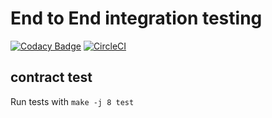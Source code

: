 # End to End integration testing

[![Codacy Badge](https://api.codacy.com/project/badge/Grade/ca48b00c6b8a494187df506929dd085b)](https://www.codacy.com/app/jancajthaml-openbank/e2e?utm_source=github.com&amp;utm_medium=referral&amp;utm_content=jancajthaml-openbank/e2e&amp;utm_campaign=Badge_Grade) [![CircleCI](https://circleci.com/gh/jancajthaml-openbank/e2e/tree/main.svg?style=shield)](https://circleci.com/gh/jancajthaml-openbank/e2e/tree/main)

## contract test

Run tests with `make -j 8 test`
